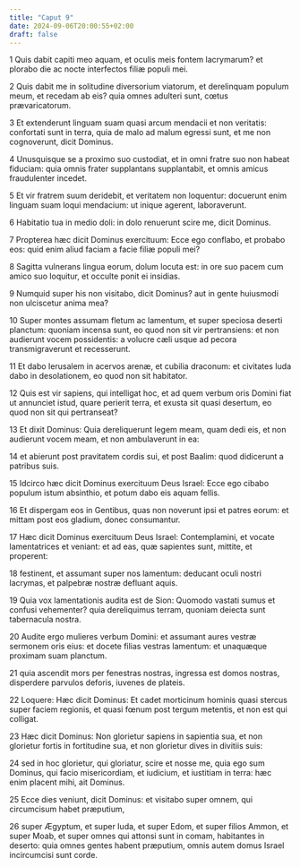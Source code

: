 ```yaml
---
title: "Caput 9"
date: 2024-09-06T20:00:55+02:00
draft: false
---
```



1 Quis dabit capiti meo aquam, et oculis meis fontem lacrymarum? et plorabo die ac nocte interfectos filiæ populi mei.

2 Quis dabit me in solitudine diversorium viatorum, et derelinquam populum meum, et recedam ab eis? quia omnes adulteri sunt, cœtus prævaricatorum.

3 Et extenderunt linguam suam quasi arcum mendacii et non veritatis: confortati sunt in terra, quia de malo ad malum egressi sunt, et me non cognoverunt, dicit Dominus.

4 Unusquisque se a proximo suo custodiat, et in omni fratre suo non habeat fiduciam: quia omnis frater supplantans supplantabit, et omnis amicus fraudulenter incedet.

5 Et vir fratrem suum deridebit, et veritatem non loquentur: docuerunt enim linguam suam loqui mendacium: ut inique agerent, laboraverunt.

6 Habitatio tua in medio doli: in dolo renuerunt scire me, dicit Dominus.

7 Propterea hæc dicit Dominus exercituum: Ecce ego conflabo, et probabo eos: quid enim aliud faciam a facie filiæ populi mei?

8 Sagitta vulnerans lingua eorum, dolum locuta est: in ore suo pacem cum amico suo loquitur, et occulte ponit ei insidias.

9 Numquid super his non visitabo, dicit Dominus? aut in gente huiusmodi non ulciscetur anima mea?

10 Super montes assumam fletum ac lamentum, et super speciosa deserti planctum: quoniam incensa sunt, eo quod non sit vir pertransiens: et non audierunt vocem possidentis: a volucre cæli usque ad pecora transmigraverunt et recesserunt.

11 Et dabo Ierusalem in acervos arenæ, et cubilia draconum: et civitates Iuda dabo in desolationem, eo quod non sit habitator.

12 Quis est vir sapiens, qui intelligat hoc, et ad quem verbum oris Domini fiat ut annunciet istud, quare perierit terra, et exusta sit quasi desertum, eo quod non sit qui pertranseat?

13 Et dixit Dominus: Quia dereliquerunt legem meam, quam dedi eis, et non audierunt vocem meam, et non ambulaverunt in ea:

14 et abierunt post pravitatem cordis sui, et post Baalim: quod didicerunt a patribus suis.

15 Idcirco hæc dicit Dominus exercituum Deus Israel: Ecce ego cibabo populum istum absinthio, et potum dabo eis aquam fellis.

16 Et dispergam eos in Gentibus, quas non noverunt ipsi et patres eorum: et mittam post eos gladium, donec consumantur.

17 Hæc dicit Dominus exercituum Deus Israel: Contemplamini, et vocate lamentatrices et veniant: et ad eas, quæ sapientes sunt, mittite, et properent:

18 festinent, et assumant super nos lamentum: deducant oculi nostri lacrymas, et palpebræ nostræ defluant aquis.

19 Quia vox lamentationis audita est de Sion: Quomodo vastati sumus et confusi vehementer? quia dereliquimus terram, quoniam deiecta sunt tabernacula nostra.

20 Audite ergo mulieres verbum Domini: et assumant aures vestræ sermonem oris eius: et docete filias vestras lamentum: et unaquæque proximam suam planctum.

21 quia ascendit mors per fenestras nostras, ingressa est domos nostras, disperdere parvulos deforis, iuvenes de plateis.

22 Loquere: Hæc dicit Dominus: Et cadet morticinum hominis quasi stercus super faciem regionis, et quasi fœnum post tergum metentis, et non est qui colligat.

23 Hæc dicit Dominus: Non glorietur sapiens in sapientia sua, et non glorietur fortis in fortitudine sua, et non glorietur dives in divitiis suis:

24 sed in hoc glorietur, qui gloriatur, scire et nosse me, quia ego sum Dominus, qui facio misericordiam, et iudicium, et iustitiam in terra: hæc enim placent mihi, ait Dominus.

25 Ecce dies veniunt, dicit Dominus: et visitabo super omnem, qui circumcisum habet præputium,

26 super Ægyptum, et super Iuda, et super Edom, et super filios Ammon, et super Moab, et super omnes qui attonsi sunt in comam, habitantes in deserto: quia omnes gentes habent præputium, omnis autem domus Israel incircumcisi sunt corde.


